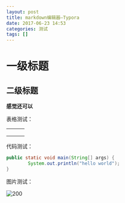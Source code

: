 ```yaml
---
layout: post
title: markdown编辑器—Typora
date: 2017-06-23 14:53
categories: 测试
tags: []
---
```


# 一级标题

## 二级标题

**感觉还可以**

表格测试：

|      |      |      |
| ---- | ---- | ---- |
|      |      |      |
|      |      |      |
|      |      |      |

代码测试：

```java
public static void main(String[] args) {
        System.out.println("hello world");
}
```
图片测试：

![200](/Users/enterprising/Pictures/200.jpeg)